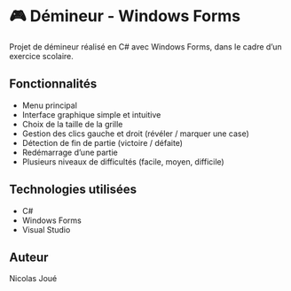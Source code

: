 # 🎮 Démineur - Windows Forms

Projet de démineur réalisé en C# avec Windows Forms, dans le cadre d’un exercice scolaire.

## Fonctionnalités
- Menu principal
- Interface graphique simple et intuitive
- Choix de la taille de la grille
- Gestion des clics gauche et droit (révéler / marquer une case)
- Détection de fin de partie (victoire / défaite)
- Redémarrage d’une partie
- Plusieurs niveaux de difficultés (facile, moyen, difficile)

## Technologies utilisées
- C#
- Windows Forms
- Visual Studio

## Auteur
Nicolas Joué
